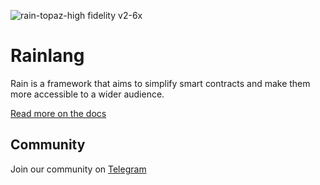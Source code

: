![rain-topaz-high fidelity v2-6x](https://github.com/rainlanguage/.github/assets/1190022/4f36030c-be09-4305-939c-b54e823de069)

# Rainlang

Rain is a framework that aims to simplify smart contracts and make them more accessible to a wider audience.

[Read more on the docs](https://rainlang.xyz)

## Community

Join our community on [Telegram](https://t.me/+W0aQ36ptN_E2MjZk)
